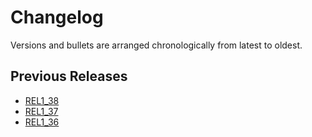 # Changelog

Versions and bullets are arranged chronologically from latest to oldest.

## Previous Releases

- [REL1_38](https://github.com/femiwiki/PageViewInfoGA/blob/REL1_38/CHANGELOG.md)
- [REL1_37](https://github.com/femiwiki/PageViewInfoGA/blob/REL1_37/CHANGELOG.md)
- [REL1_36](https://github.com/femiwiki/PageViewInfoGA/blob/REL1_36/CHANGELOG.md)
